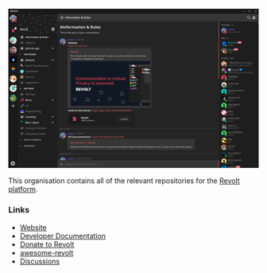 <p align="center">
  <img src="/screenshot.png" alt="Screenshot of Revolt client with the Testers server open at the Information and Rules channel." />
</p>

This organisation contains all of the relevant repositories for the [Revolt platform](https://revolt.chat).

### Links

- [Website](https://revolt.chat)
- [Developer Documentation](https://developers.revolt.chat)
- [Donate to Revolt](https://insrt.uk/donate)
- [awesome-revolt](https://github.com/insertish/awesome-revolt)
- [Discussions](https://github.com/revoltchat/revolt/discussions)
